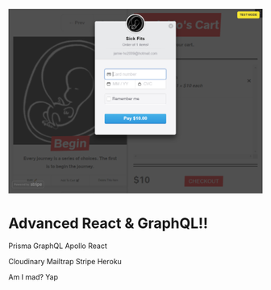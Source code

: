 ![Advanced React & GraphQL](https://github.com/tsmho/thewesbos/blob/master/project18.png)
# Advanced React & GraphQL!!
Prisma
GraphQL
Apollo
React

Cloudinary
Mailtrap
Stripe
Heroku

Am I mad? Yap